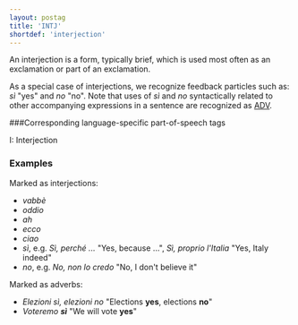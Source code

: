 ```yaml
---
layout: postag
title: 'INTJ'
shortdef: 'interjection'
---
```

An interjection is a form, typically brief, which is used most often as an exclamation or part of an exclamation.

As a special case of interjections, we recognize feedback particles
such as: _sì_ "yes" and _no_ "no". Note that uses of _sì_ and _no_ syntactically related to other accompanying expressions in a sentence are recognized as [ADV]().

###Corresponding language-specific part-of-speech tags

I:	Interjection


### Examples

Marked as interjections:

- _vabbè_
- _oddio_
- _ah_
- _ecco_
- _ciao_
- _sì_, e.g. _Sì, perché ..._ "Yes, because ...", _Sì, proprio l'Italia_ "Yes, Italy indeed"
- _no_, e.g. _No, non lo credo_ "No, I don't believe it"

Marked as adverbs:

- _Elezioni sì, elezioni no_ "Elections <b>yes</b>, elections <b>no</b>"
- _Voteremo <b>sì</b>_ "We will vote <b>yes</b>"



<!-- Interlanguage links updated Út zář 29 20:22:59 CEST 2020 -->
